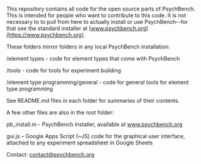 This repository contains all code for the open source parts of PsychBench. This is intended for people who want to contribute to this code. It is not necessary to to pull from here to actually install or use PsychBench--for that see the standard installer at [www.psychbench.org](https://www.psychbench.org).

These folders mirror folders in any local PsychBench installation:

/element types - code for element types that come with PsychBench

/tools - code for tools for experiment building

/element type programming/general - code for general tools for element type programming

See README.md files in each folder for summaries of their contents.

A few other files are also in the root folder:

pb_install.m - PsychBench installer, available at www.psychbench.org

gui.js – Google Apps Script (~JS) code for the graphical user interface, attached to any experiment spreadsheet in Google Sheets

Contact: [contact@psychbench.org](mailto:contact@psychbench.org)
